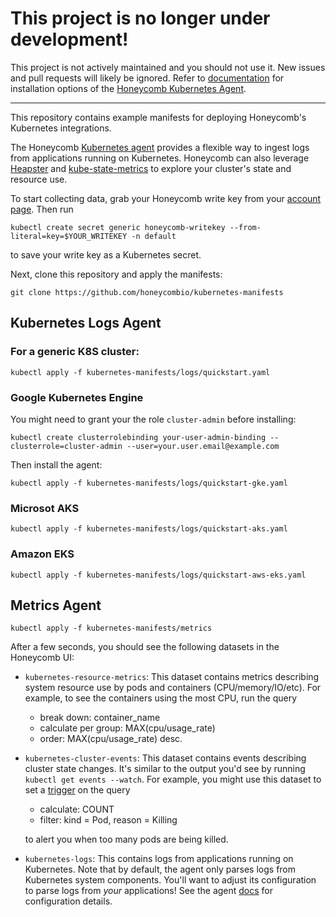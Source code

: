 # **This project is no longer under development!**
This project is not actively maintained and you should not use it. New issues and pull requests will likely be ignored. 
Refer to [documentation](https://docs.honeycomb.io/getting-data-in/integrations/kubernetes/) for installation options of
the [Honeycomb Kubernetes Agent](https://github.com/honeycombio/honeycomb-kubernetes-agent).

---




This repository contains example manifests for deploying Honeycomb's Kubernetes
integrations.

The Honeycomb [Kubernetes agent](https://github.com/honeycombio/honeycomb-kubernetes-agent) provides a flexible way to ingest logs from applications running on Kubernetes.  Honeycomb can also leverage [Heapster](https://github.com/honeycombio/heapster) and [kube-state-metrics](https://github.com/kubernetes/kube-state-metrics) to explore your cluster's state and resource use.

To start collecting data, grab your Honeycomb write key from
your [account page](https://ui.honeycomb.io/account). Then run
```
kubectl create secret generic honeycomb-writekey --from-literal=key=$YOUR_WRITEKEY -n default
```
to save your write key as a Kubernetes secret.

Next, clone this repository and apply the manifests:

```
git clone https://github.com/honeycombio/kubernetes-manifests
```

## Kubernetes Logs Agent

### For a generic K8S cluster:
```
kubectl apply -f kubernetes-manifests/logs/quickstart.yaml
```

### Google Kubernetes Engine

You might need to grant your the role `cluster-admin` before installing:

```
kubectl create clusterrolebinding your-user-admin-binding --clusterrole=cluster-admin --user=your.user.email@example.com
```

Then install the agent:

```
kubectl apply -f kubernetes-manifests/logs/quickstart-gke.yaml
```
### Microsot AKS
```
kubectl apply -f kubernetes-manifests/logs/quickstart-aks.yaml
```

### Amazon EKS
```
kubectl apply -f kubernetes-manifests/logs/quickstart-aws-eks.yaml
```

## Metrics Agent

```
kubectl apply -f kubernetes-manifests/metrics
```

After a few seconds, you should see the following datasets in the Honeycomb UI:

* `kubernetes-resource-metrics`: This dataset contains metrics describing
  system resource use by pods and containers (CPU/memory/IO/etc). For example,
  to see the containers using the most CPU, run the query
  - break down: container_name
  - calculate per group: MAX(cpu/usage_rate)
  - order: MAX(cpu/usage_rate) desc.

* `kubernetes-cluster-events`: This dataset contains events describing cluster
  state changes. It's similar to the output you'd see by running `kubectl get
  events --watch`. For example, you might use this dataset to set a
  [trigger](https://docs.honeycomb.io/api/triggers/) on the query
  - calculate: COUNT
  - filter: kind = Pod, reason = Killing

  to alert you when too many pods are being killed.

* `kubernetes-logs`: This contains logs from applications running on
  Kubernetes. Note that by default, the agent only parses logs from Kubernetes
  system components. You'll want to adjust its configuration to parse logs from
  _your_ applications! See the agent
  [docs](https://docs.honeycomb.io/getting-data-in/integrations/kubernetes/configuration/) for
  configuration details.
